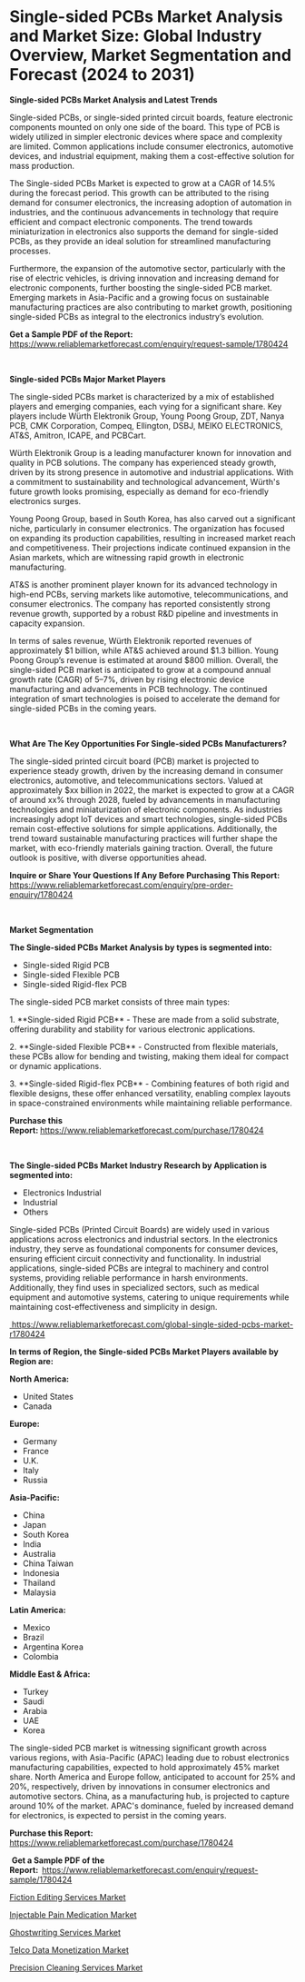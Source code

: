 <p><h1>Single-sided PCBs Market Analysis and Market Size: Global Industry Overview, Market Segmentation and Forecast (2024 to 2031)</h1></p><p><strong>Single-sided PCBs Market Analysis and Latest Trends</strong></p>
<p><p>Single-sided PCBs, or single-sided printed circuit boards, feature electronic components mounted on only one side of the board. This type of PCB is widely utilized in simpler electronic devices where space and complexity are limited. Common applications include consumer electronics, automotive devices, and industrial equipment, making them a cost-effective solution for mass production.</p><p>The Single-sided PCBs Market is expected to grow at a CAGR of 14.5% during the forecast period. This growth can be attributed to the rising demand for consumer electronics, the increasing adoption of automation in industries, and the continuous advancements in technology that require efficient and compact electronic components. The trend towards miniaturization in electronics also supports the demand for single-sided PCBs, as they provide an ideal solution for streamlined manufacturing processes.</p><p>Furthermore, the expansion of the automotive sector, particularly with the rise of electric vehicles, is driving innovation and increasing demand for electronic components, further boosting the single-sided PCB market. Emerging markets in Asia-Pacific and a growing focus on sustainable manufacturing practices are also contributing to market growth, positioning single-sided PCBs as integral to the electronics industry’s evolution.</p></p>
<p><strong>Get a Sample PDF of the Report:&nbsp;</strong> <a href="https://www.reliablemarketforecast.com/enquiry/request-sample/1780424?utm_campaign=1874&utm_medium=2&utm_source=Github&utm_content=ia&utm_term=19122024&utm_id=single-sided-pcbs">https://www.reliablemarketforecast.com/enquiry/request-sample/1780424</a></p>
<p>&nbsp;</p>
<p><strong>Single-sided PCBs Major Market Players</strong></p>
<p><p>The single-sided PCBs market is characterized by a mix of established players and emerging companies, each vying for a significant share. Key players include Würth Elektronik Group, Young Poong Group, ZDT, Nanya PCB, CMK Corporation, Compeq, Ellington, DSBJ, MEIKO ELECTRONICS, AT&S, Amitron, ICAPE, and PCBCart.</p><p>Würth Elektronik Group is a leading manufacturer known for innovation and quality in PCB solutions. The company has experienced steady growth, driven by its strong presence in automotive and industrial applications. With a commitment to sustainability and technological advancement, Würth's future growth looks promising, especially as demand for eco-friendly electronics surges.</p><p>Young Poong Group, based in South Korea, has also carved out a significant niche, particularly in consumer electronics. The organization has focused on expanding its production capabilities, resulting in increased market reach and competitiveness. Their projections indicate continued expansion in the Asian markets, which are witnessing rapid growth in electronic manufacturing.</p><p>AT&S is another prominent player known for its advanced technology in high-end PCBs, serving markets like automotive, telecommunications, and consumer electronics. The company has reported consistently strong revenue growth, supported by a robust R&D pipeline and investments in capacity expansion.</p><p>In terms of sales revenue, Würth Elektronik reported revenues of approximately $1 billion, while AT&S achieved around $1.3 billion. Young Poong Group’s revenue is estimated at around $800 million. Overall, the single-sided PCB market is anticipated to grow at a compound annual growth rate (CAGR) of 5–7%, driven by rising electronic device manufacturing and advancements in PCB technology. The continued integration of smart technologies is poised to accelerate the demand for single-sided PCBs in the coming years.</p></p>
<p>&nbsp;</p>
<p><strong>What Are The Key Opportunities For Single-sided PCBs Manufacturers?</strong></p>
<p><p>The single-sided printed circuit board (PCB) market is projected to experience steady growth, driven by the increasing demand in consumer electronics, automotive, and telecommunications sectors. Valued at approximately $xx billion in 2022, the market is expected to grow at a CAGR of around xx% through 2028, fueled by advancements in manufacturing technologies and miniaturization of electronic components. As industries increasingly adopt IoT devices and smart technologies, single-sided PCBs remain cost-effective solutions for simple applications. Additionally, the trend toward sustainable manufacturing practices will further shape the market, with eco-friendly materials gaining traction. Overall, the future outlook is positive, with diverse opportunities ahead.</p></p>
<p><strong>Inquire or Share Your Questions If Any Before Purchasing This Report:</strong> <a href="https://www.reliablemarketforecast.com/enquiry/pre-order-enquiry/1780424?utm_campaign=1874&utm_medium=2&utm_source=Github&utm_content=ia&utm_term=19122024&utm_id=single-sided-pcbs">https://www.reliablemarketforecast.com/enquiry/pre-order-enquiry/1780424</a></p>
<p>&nbsp;</p>
<p><strong>Market Segmentation</strong></p>
<p><strong>The Single-sided PCBs Market Analysis by types is segmented into:</strong></p>
<p><ul><li>Single-sided Rigid PCB</li><li>Single-sided Flexible PCB</li><li>Single-sided Rigid-flex PCB</li></ul></p>
<p><p>The single-sided PCB market consists of three main types: </p><p>1. **Single-sided Rigid PCB** - These are made from a solid substrate, offering durability and stability for various electronic applications. </p><p>2. **Single-sided Flexible PCB** - Constructed from flexible materials, these PCBs allow for bending and twisting, making them ideal for compact or dynamic applications. </p><p>3. **Single-sided Rigid-flex PCB** - Combining features of both rigid and flexible designs, these offer enhanced versatility, enabling complex layouts in space-constrained environments while maintaining reliable performance.</p></p>
<p><strong>Purchase this Report:&nbsp;</strong><a href="https://www.reliablemarketforecast.com/purchase/1780424?utm_campaign=1874&utm_medium=2&utm_source=Github&utm_content=ia&utm_term=19122024&utm_id=single-sided-pcbs">https://www.reliablemarketforecast.com/purchase/1780424</a></p>
<p>&nbsp;</p>
<p><strong>The Single-sided PCBs Market Industry Research by Application is segmented into:</strong></p>
<p><ul><li>Electronics Industrial</li><li>Industrial</li><li>Others</li></ul></p>
<p><p>Single-sided PCBs (Printed Circuit Boards) are widely used in various applications across electronics and industrial sectors. In the electronics industry, they serve as foundational components for consumer devices, ensuring efficient circuit connectivity and functionality. In industrial applications, single-sided PCBs are integral to machinery and control systems, providing reliable performance in harsh environments. Additionally, they find uses in specialized sectors, such as medical equipment and automotive systems, catering to unique requirements while maintaining cost-effectiveness and simplicity in design.</p></p>
<p><a href="https://www.reliablemarketforecast.com/global-single-sided-pcbs-market-r1780424?utm_campaign=1874&utm_medium=2&utm_source=Github&utm_content=ia&utm_term=19122024&utm_id=single-sided-pcbs">&nbsp;https://www.reliablemarketforecast.com/global-single-sided-pcbs-market-r1780424</a></p>
<p><strong>In terms of Region, the Single-sided PCBs Market Players available by Region are:</strong></p>
<p>
    <p> <strong> North America: </strong>
        <ul>
            <li>United States</li>
            <li>Canada</li>
        </ul>
        </p> 
    <p> <strong> Europe: </strong>
        <ul>
            <li>Germany</li>
            <li>France</li>
            <li>U.K.</li>
            <li>Italy</li>
            <li>Russia</li>
        </ul>
        </p> 
    <p> <strong> Asia-Pacific: </strong>
        <ul>
            <li>China</li>
            <li>Japan</li>
            <li>South Korea</li>
            <li>India</li>
            <li>Australia</li>
            <li>China Taiwan</li>
            <li>Indonesia</li>
            <li>Thailand</li>
            <li>Malaysia</li>
        </ul>
        </p> 
    <p> <strong> Latin America: </strong>
        <ul>
            <li>Mexico</li>
            <li>Brazil</li>
            <li>Argentina Korea</li>
            <li>Colombia</li>
        </ul>
        </p> 
    <p> <strong> Middle East & Africa: </strong>
        <ul>
            <li>Turkey</li>
            <li>Saudi</li>
            <li>Arabia</li>
            <li>UAE</li>
            <li>Korea</li>
        </ul>
    </p>
    </p>
<p><p>The single-sided PCB market is witnessing significant growth across various regions, with Asia-Pacific (APAC) leading due to robust electronics manufacturing capabilities, expected to hold approximately 45% market share. North America and Europe follow, anticipated to account for 25% and 20%, respectively, driven by innovations in consumer electronics and automotive sectors. China, as a manufacturing hub, is projected to capture around 10% of the market. APAC's dominance, fueled by increased demand for electronics, is expected to persist in the coming years.</p></p>
<p><strong>Purchase this Report: </strong><a href="https://www.reliablemarketforecast.com/purchase/1780424?utm_campaign=1874&utm_medium=2&utm_source=Github&utm_content=ia&utm_term=19122024&utm_id=single-sided-pcbs">https://www.reliablemarketforecast.com/purchase/1780424</a></p>
<p>&nbsp;<strong>Get a Sample PDF of the Report:&nbsp;&nbsp;</strong><a href="https://www.reliablemarketforecast.com/enquiry/request-sample/1780424?utm_campaign=1874&utm_medium=2&utm_source=Github&utm_content=ia&utm_term=19122024&utm_id=single-sided-pcbs">https://www.reliablemarketforecast.com/enquiry/request-sample/1780424</a></p>
<p><strong></strong></p>
<p><p><a href="https://www.linkedin.com/pulse/fiction-editing-services-market-trends-report-current-hf0ge?utm_campaign=1874&utm_medium=2&utm_source=Github&utm_content=ia&utm_term=19122024&utm_id=single-sided-pcbs">Fiction Editing Services Market</a></p><p><a href="https://www.linkedin.com/pulse/injectable-pain-medication-market-report-2024-2031-cagr-icr2e?utm_campaign=1874&utm_medium=2&utm_source=Github&utm_content=ia&utm_term=19122024&utm_id=single-sided-pcbs">Injectable Pain Medication Market</a></p><p><a href="https://www.linkedin.com/pulse/ghostwriting-services-market-analysis-comprehensive-industry-rm1ve?utm_campaign=1874&utm_medium=2&utm_source=Github&utm_content=ia&utm_term=19122024&utm_id=single-sided-pcbs">Ghostwriting Services Market</a></p><p><a href="https://www.linkedin.com/pulse/revenue-insights-telco-data-monetization-market-137-cagr-irqie?utm_campaign=1874&utm_medium=2&utm_source=Github&utm_content=ia&utm_term=19122024&utm_id=single-sided-pcbs">Telco Data Monetization Market</a></p><p><a href="https://www.linkedin.com/pulse/precision-cleaning-services-market-forecasted-considering-9vqfe?utm_campaign=1874&utm_medium=2&utm_source=Github&utm_content=ia&utm_term=19122024&utm_id=single-sided-pcbs">Precision Cleaning Services Market</a></p></p>